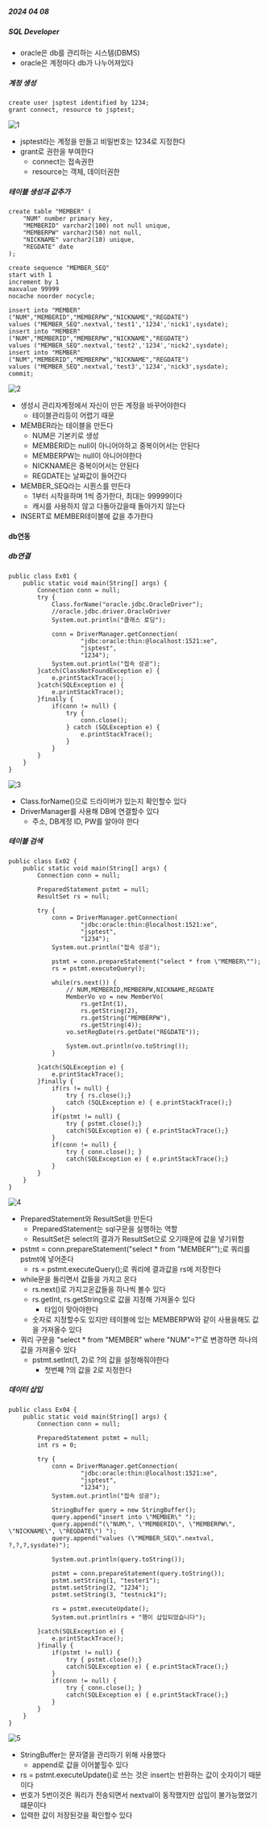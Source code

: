 ##### 2024 04 08

##### SQL Developer
- oracle은 db를 관리하는 시스템(DBMS)
- oracle은 계정마다 db가 나누어져있다
##### 계정 생성 
```
create user jsptest identified by 1234;
grant connect, resource to jsptest;
```
![1](./images/24_0408/1.png)   
- jsptest라는 계정을 만들고 비밀번호는 1234로 지정한다
- grant로 권한을 부여한다
    - connect는 접속권한
    - resource는 객체, 데이터권한

##### 테이블 생성과 값추가
```
create table "MEMBER" (
    "NUM" number primary key,
    "MEMBERID" varchar2(100) not null unique,
    "MEMBERPW" varchar2(50) not null,
    "NICKNAME" varchar2(10) unique,
    "REGDATE" date
);

create sequence "MEMBER_SEQ"
start with 1
increment by 1
maxvalue 99999
nocache noorder nocycle;

insert into "MEMBER"
("NUM","MEMBERID","MEMBERPW","NICKNAME","REGDATE")
values ("MEMBER_SEQ".nextval,'test1','1234','nick1',sysdate);
insert into "MEMBER"
("NUM","MEMBERID","MEMBERPW","NICKNAME","REGDATE")
values ("MEMBER_SEQ".nextval,'test2','1234','nick2',sysdate);
insert into "MEMBER"
("NUM","MEMBERID","MEMBERPW","NICKNAME","REGDATE")
values ("MEMBER_SEQ".nextval,'test3','1234','nick3',sysdate);
commit;
```
![2](./images/24_0408/2.png)   
- 생성시 관리자계정에서 자신이 만든 계정을 바꾸어야한다
    - 테이블관리등이 어렵기 때문
- MEMBER라는 테이블을 만든다
    - NUM은 기본키로 생성
    - MEMBERID는 null이 아니어야하고 중복이어서는 안된다
    - MEMBERPW는 null이 아니어야한다
    - NICKNAME은 중복이어서는 안된다
    - REGDATE는 날짜값이 들어간다
- MEMBER_SEQ라는 시퀀스를 만든다
    - 1부터 시작을하며 1씩 증가한다, 최대는 99999이다
    - 캐시를 사용하지 않고 다돌아갔을때 돌아가지 않는다
- INSERT로 MEMBER테이블에 값을 추가한다

#### db연동 
##### db연결
```
public class Ex01 {
	public static void main(String[] args) {
		Connection conn = null;
		try {
			Class.forName("oracle.jdbc.OracleDriver");
			//oracle.jdbc.driver.OracleDriver
			System.out.println("클래스 로딩");
			
			conn = DriverManager.getConnection(
					"jdbc:oracle:thin:@localhost:1521:xe",
					"jsptest",
					"1234");
			System.out.println("접속 성공");
		}catch(ClassNotFoundException e) {
			e.printStackTrace();
		}catch(SQLException e) {
			e.printStackTrace();
		}finally {
			if(conn != null) {
				try {
					conn.close();
				} catch (SQLException e) {
					e.printStackTrace();
				}
			}
		}
	}
}
```
![3](./images/24_0408/3.png)   
- Class.forName()으로 드라이버가 있는지 확인할수 있다
- DriverManager를 사용해 DB에 연결할수 있다
    - 주소, DB계정 ID, PW를 알아야 한다

##### 테이블 검색
```
public class Ex02 {
	public static void main(String[] args) {
		Connection conn = null;
		
		PreparedStatement pstmt = null;
		ResultSet rs = null; 
		
		try {
			conn = DriverManager.getConnection(
					"jdbc:oracle:thin:@localhost:1521:xe",
					"jsptest",
					"1234");
			System.out.println("접속 성공");
			
			pstmt = conn.prepareStatement("select * from \"MEMBER\""); 
			rs = pstmt.executeQuery();
			
			while(rs.next()) {
				// NUM,MEMBERID,MEMBERPW,NICKNAME,REGDATE
				MemberVo vo = new MemberVo(
					rs.getInt(1),
					rs.getString(2),
					rs.getString("MEMBERPW"),
					rs.getString(4));
				vo.setRegDate(rs.getDate("REGDATE"));
				
				System.out.println(vo.toString());
			}
			
		}catch(SQLException e) {
			e.printStackTrace();
		}finally {
			if(rs != null) {
				try { rs.close();}
				catch (SQLException e) { e.printStackTrace();}
			}
			if(pstmt != null) {
				try { pstmt.close();}
				catch(SQLException e) { e.printStackTrace();}
			}
			if(conn != null) {
				try { conn.close(); }
				catch(SQLException e) { e.printStackTrace();}
			}
		}
	}
}

```
![4](./images/24_0408/4.png)   
- PreparedStatement와 ResultSet을 만든다
    - PreparedStatement는 sql구문을 실행하는 역할
    - ResultSet은 select의 결과가 ResultSet으로 오기때문에 값을 넣기위함
- pstmt = conn.prepareStatement("select * from \"MEMBER\"");로 쿼리를 pstmt에 넣어준다
    - rs = pstmt.executeQuery();로 쿼리에 결과값을 rs에 저장한다
- while문을 돌리면서 값들을 가지고 온다
    - rs.next()로 가지고온값들을 하나씩 볼수 있다
    - rs.getInt, rs.getString으로 값을 지정해 가져올수 있다
        - 타입이 맞아야한다
    - 숫자로 지정할수도 있지만 테이블에 있는 MEMBERPW와 같이 사용을해도 값을 가져올수 있다
- 쿼리 구문을 "select * from \"MEMBER\" where \"NUM\"=?"로 변경하면 하나의 값을 가져올수 있다
    - pstmt.setInt(1, 2)로 ?의 값을 설정해줘야한다
        - 첫번째 ?의 값을 2로 지정한다

##### 데이터 삽입
```
public class Ex04 {
	public static void main(String[] args) {
		Connection conn = null;
		
		PreparedStatement pstmt = null; 
		int rs = 0; 
		
		try {
			conn = DriverManager.getConnection(
					"jdbc:oracle:thin:@localhost:1521:xe",
					"jsptest",
					"1234");
			System.out.println("접속 성공");
			
			StringBuffer query = new StringBuffer();
			query.append("insert into \"MEMBER\" ");
			query.append("(\"NUM\", \"MEMBERID\", \"MEMBERPW\", \"NICKNAME\", \"REGDATE\") ");
			query.append("values (\"MEMBER_SEQ\".nextval, ?,?,?,sysdate)");
			
			System.out.println(query.toString());
			
			pstmt = conn.prepareStatement(query.toString()); 
			pstmt.setString(1, "tester1");
			pstmt.setString(2, "1234");
			pstmt.setString(3, "testnick1");
			
			rs = pstmt.executeUpdate();
			System.out.println(rs + "행이 삽입되었습니다");
			
		}catch(SQLException e) {
			e.printStackTrace();
		}finally {
			if(pstmt != null) {
				try { pstmt.close();}
				catch(SQLException e) { e.printStackTrace();}
			}
			if(conn != null) {
				try { conn.close(); }
				catch(SQLException e) { e.printStackTrace();}
			}
		}
	}
}

```
![5](./images/24_0408/5.png)   
- StringBuffer는 문자열을 관리하기 위해 사용했다
    - append로 값을 이어붙힐수 있다
- rs = pstmt.executeUpdate()로 쓰는 것은 insert는 반환하는 값이 숫자이기 때문이다
- 번호가 5번이것은 쿼리가 전송되면서 nextval이 동작했지만 삽입이 불가능했었기 떄문이다
- 입력한 값이 저장된것을 확인할수 있다
